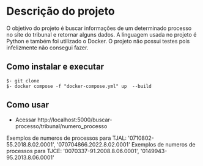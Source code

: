 # Descrição do projeto
 
 O objetivo do projeto é buscar informações de um determinado processo no site do tribunal e retornar alguns dados. A linguagem usada no projeto é Python e também foi utilizado o Docker. O projeto não possui testes pois infelizmente não consegui fazer. 

 ## Como instalar e executar

```
$- git clone 
$- docker compose -f "docker-compose.yml" up  --build 
```

## Como usar 
- Acessar http://localhost:5000/buscar-processo/tribunal/numero_processo

Exemplos de numeros de processos para TJAL: '0710802-55.2018.8.02.0001', '070704866.2022.8.02.0001'
Exemplos de numeros de processos para TJCE: '0070337-91.2008.8.06.0001', '0149943-95.2013.8.06.0001'